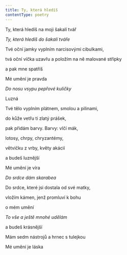 ```yaml
---
title: Ty, která hledíš
contentType: poetry
---
```


<section>

Ty, která hledíš na moji šakalí tvář

_Ty, která hledíš do šakalí tváře_

</section>

<section>

Tvé oční jamky vyplním narcisovými cibulkami,

tvá oční víčka uzavřu a položím na ně malované střípky

a pak mne spatříš

Mé umění je pravda

</section>

<section>

_Do nosu vsypu pepřové kuličky_

Luzná

Tvé tělo vyplním plátnem, smolou a pilinami,

do kůže vetřu ti zlatý prášek,

pak přidám barvy. Barvy: vlčí mák,

lotosy, chrpy, chryzantémy,

větvičku z vrby, květy akácií

a budeš luznější

Mé umění je víra

</section>

<section>

_Do srdce dám skarabea_

Do srdce, které jsi dostala od své matky,

vložím kámen, jenž promluví k bohu

o mém umění

</section>

<section>

_To vše a ještě mnohé udělám_

a budeš krásnější

Mám sedm nástrojů a hrnec s tulejkou

Mé umění je láska

</section>
